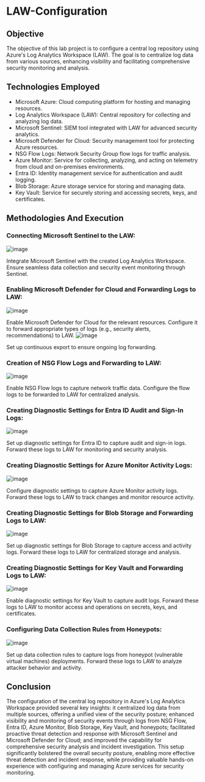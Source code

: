 # LAW-Configuration

## Objective
The objective of this lab project is to configure a central log repository using Azure's Log Analytics Workspace (LAW). The goal is to centralize log data from various sources, enhancing visibility and facilitating comprehensive security monitoring and analysis.

## Technologies Employed
- Microsoft Azure: Cloud computing platform for hosting and managing resources.
- Log Analytics Workspace (LAW): Central repository for collecting and analyzing log data.
- Microsoft Sentinel: SIEM tool integrated with LAW for advanced security analytics.
- Microsoft Defender for Cloud: Security management tool for protecting Azure resources.
- NSG Flow Logs: Network Security Group flow logs for traffic analysis.
- Azure Monitor: Service for collecting, analyzing, and acting on telemetry from cloud and on-premises environments.
- Entra ID: Identity management service for authentication and audit logging.
- Blob Storage: Azure storage service for storing and managing data.
- Key Vault: Service for securely storing and accessing secrets, keys, and certificates.

## Methodologies And Execution
### Connecting Microsoft Sentinel to the LAW:

![image](https://github.com/user-attachments/assets/35853353-9fe1-41cb-bca9-5af5731134c0)

Integrate Microsoft Sentinel with the created Log Analytics Workspace.
Ensure seamless data collection and security event monitoring through Sentinel.

### Enabling Microsoft Defender for Cloud and Forwarding Logs to LAW:

![image](https://github.com/user-attachments/assets/7c1b3faf-4cff-4f2c-a547-a09f42b26c33)

Enable Microsoft Defender for Cloud for the relevant resources.
Configure it to forward appropriate types of logs (e.g., security alerts, recommendations) to LAW.
![image](https://github.com/user-attachments/assets/068bb3df-8f86-4cc4-b9af-1f598f1c6a8f)

Set up continuous export to ensure ongoing log forwarding.

### Creation of NSG Flow Logs and Forwarding to LAW:

![image](https://github.com/user-attachments/assets/899f00f6-3a31-4a48-9df4-44c1cd473a07)

Enable NSG Flow logs to capture network traffic data.
Configure the flow logs to be forwarded to LAW for centralized analysis.

### Creating Diagnostic Settings for Entra ID Audit and Sign-In Logs:

![image](https://github.com/user-attachments/assets/964d982d-a31f-4b99-88ba-413e9473b6cb)

Set up diagnostic settings for Entra ID to capture audit and sign-in logs.
Forward these logs to LAW for monitoring and security analysis.

### Creating Diagnostic Settings for Azure Monitor Activity Logs:

![image](https://github.com/user-attachments/assets/750e8480-d74a-4cdd-bdc2-732ba57520f5)

Configure diagnostic settings to capture Azure Monitor activity logs.
Forward these logs to LAW to track changes and monitor resource activity.

### Creating Diagnostic Settings for Blob Storage and Forwarding Logs to LAW:

![image](https://github.com/user-attachments/assets/c2440d20-c3fa-4f7c-8329-67ec0eee0d0a)

Set up diagnostic settings for Blob Storage to capture access and activity logs.
Forward these logs to LAW for centralized storage and analysis.

### Creating Diagnostic Settings for Key Vault and Forwarding Logs to LAW:

![image](https://github.com/user-attachments/assets/af72c78b-31c8-4137-ac38-e0be2b371bf2)

Enable diagnostic settings for Key Vault to capture audit logs.
Forward these logs to LAW to monitor access and operations on secrets, keys, and certificates.

### Configuring Data Collection Rules from Honeypots:

![image](https://github.com/user-attachments/assets/1c9547c6-17e4-42ed-a203-d1e0190c91b0)

Set up data collection rules to capture logs from honeypot (vulnerable virtual machines) deployments.
Forward these logs to LAW to analyze attacker behavior and activity.

## Conclusion
The configuration of the central log repository in Azure's Log Analytics Workspace provided several key insights: it centralized log data from multiple sources, offering a unified view of the security posture; enhanced visibility and monitoring of security events through logs from NSG Flow, Entra ID, Azure Monitor, Blob Storage, Key Vault, and honeypots; facilitated proactive threat detection and response with Microsoft Sentinel and Microsoft Defender for Cloud; and improved the capability for comprehensive security analysis and incident investigation. This setup significantly bolstered the overall security posture, enabling more effective threat detection and incident response, while providing valuable hands-on experience with configuring and managing Azure services for security monitoring.
